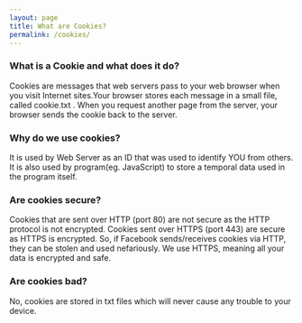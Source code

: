 ```yaml
---
layout: page
title: What are Cookies?
permalink: /cookies/
---
```


### What is a Cookie and what does it do?

Cookies are messages that web servers pass to your web browser when you visit Internet sites.Your browser stores each message in a 
small file, called cookie.txt . When you request another page from the server, your browser sends the cookie back to the server.

### Why do we use cookies?

It is used by Web Server as an ID that was used to identify YOU from others. It is also used by program(eg. JavaScript) to store a 
temporal data used in the program itself.

### Are cookies secure?

Cookies that are sent over HTTP (port 80) are not secure as the HTTP protocol is not encrypted. Cookies sent over HTTPS (port 443)
are secure as HTTPS is encrypted. So, if Facebook sends/receives cookies via HTTP, they can be stolen and used nefariously. We use
HTTPS, meaning all your data is encrypted and safe.

### Are cookies bad?

No, cookies are stored in txt files which will never cause any trouble to your device.
